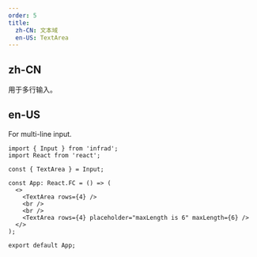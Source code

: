 ```yaml
---
order: 5
title:
  zh-CN: 文本域
  en-US: TextArea
---
```


## zh-CN

用于多行输入。

## en-US

For multi-line input.

```tsx
import { Input } from 'infrad';
import React from 'react';

const { TextArea } = Input;

const App: React.FC = () => (
  <>
    <TextArea rows={4} />
    <br />
    <br />
    <TextArea rows={4} placeholder="maxLength is 6" maxLength={6} />
  </>
);

export default App;
```
